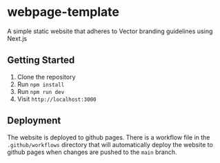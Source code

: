 # webpage-template

A simple static website that adheres to Vector branding guidelines using Next.js

## Getting Started

1. Clone the repository
2. Run `npm install`
3. Run `npm run dev`
4. Visit `http://localhost:3000`

## Deployment

The website is deployed to github pages. There is a workflow file in the 
`.github/workflows` directory that will automatically deploy the website to github
pages when changes are pushed to the `main` branch.

